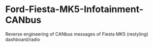 # Ford-Fiesta-MK5-Infotainment-CANbus
Reverse engineering of CANbus messages of Fiesta MK5 (restyling) dashboard/radio
